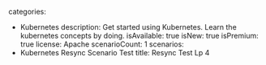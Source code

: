 categories:
  - Kubernetes
description: Get started using Kubernetes. Learn the kubernetes concepts by doing.
isAvailable: true
isNew: true
isPremium: true
license: Apache
scenarioCount: 1
scenarios:
  - Kubernetes Resync Scenario Test
title: Resync Test Lp 4
